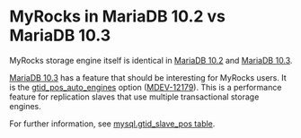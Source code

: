 # MyRocks in MariaDB 10.2 vs MariaDB 10.3

MyRocks storage engine itself is identical in [MariaDB 10.2](/kb/en/what-is-mariadb-102/) and [MariaDB 10.3](/kb/en/what-is-mariadb-103/).

[MariaDB 10.3](/kb/en/what-is-mariadb-103/) has a feature that should be interesting for MyRocks users. It is the [gtid_pos_auto_engines](/kb/en/gtid/#gtid_pos_auto_engines) option ([MDEV-12179](https://jira.mariadb.org/browse/MDEV-12179)). This is a performance feature for replication slaves that use multiple transactional storage engines.

For further information, see [mysql.gtid_slave_pos table](/kb/en/mysqlgtid_slave_pos-table/).